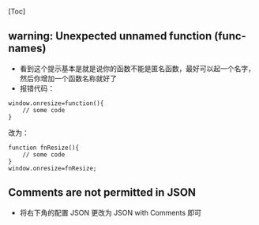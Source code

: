 [Toc]

## warning: Unexpected unnamed function (func-names)
- 看到这个提示基本是就是说你的函数不能是匿名函数，最好可以起一个名字，然后你增加一个函数名称就好了
- 报错代码：
```
window.onresize=function(){
    // some code
}
```
改为：
```
function fnResize(){
    // some code
}
window.onresize=fnResize;
```

## Comments are not permitted in JSON
- 将右下角的配置 JSON 更改为 JSON with Comments 即可

